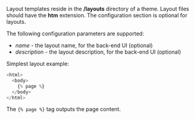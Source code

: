 Layout templates reside in the **/layouts** directory of a theme. Layout files should have the **htm** extension. The configuration section is optional for layouts. 

The following configuration parameters are supported:

- *name* - the layout name, for the back-end UI (optional)
- *description* - the layout description, for the back-end UI (optional)

Simplest layout example:

```php
<html>
  <body>
    {% page %}
  </body>
</html>
```

The `{% page %}` tag outputs the page content.